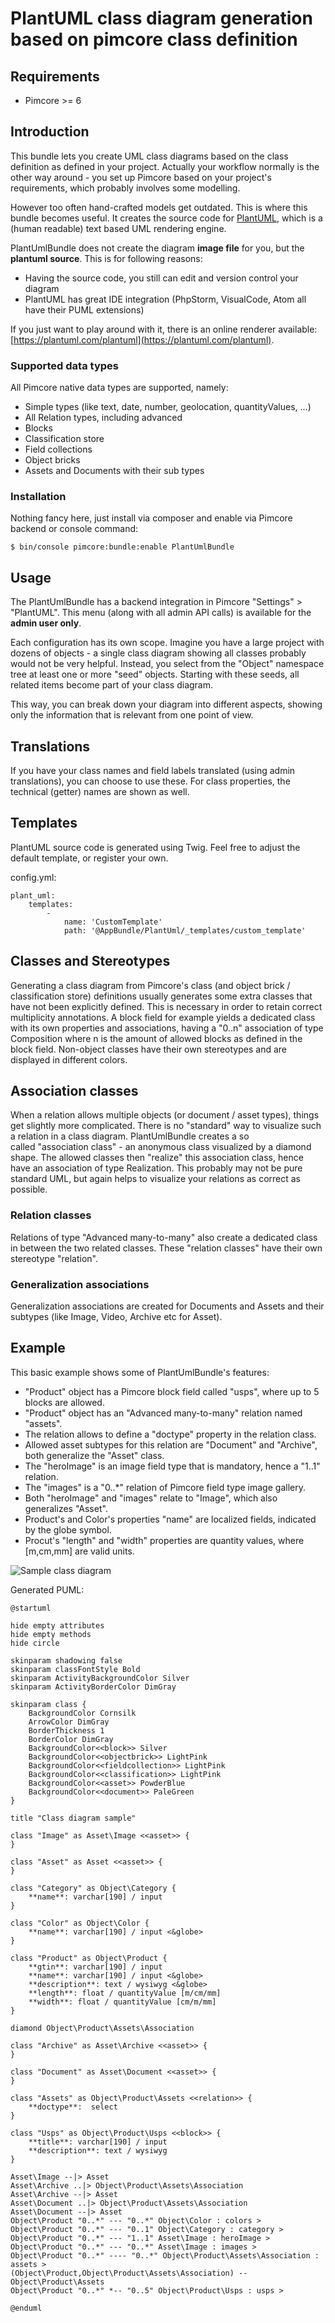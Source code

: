 # PlantUML class diagram generation based on pimcore class definition

## Requirements
* Pimcore >= 6

## Introduction
This bundle lets you create UML class diagrams based on the class definition as defined in your project.
Actually your workflow normally is the other way around - you set up Pimcore based on your project's requirements, 
which probably involves some modelling. 

However too often hand-crafted models get outdated. This is where this bundle becomes useful. It creates the source
code for [PlantUML](https://plantuml.com/), which is a (human readable) text based UML rendering engine. 

PlantUmlBundle does not create the diagram **image file** for you, but the **plantuml source**.
This is for following reasons:
  * Having the source code, you still can edit and version control your diagram
  * PlantUML has great IDE integration (PhpStorm, VisualCode, Atom all have their PUML extensions)

If you just want to play around with it, there is an online renderer available: 
[https://plantuml.com/plantuml](https://plantuml.com/plantuml).

### Supported data types
All Pimcore native data types are supported, namely:
  * Simple types (like text, date, number, geolocation, quantityValues, ...)
  * All Relation types, including advanced
  * Blocks
  * Classification store
  * Field collections
  * Object bricks
  * Assets and Documents with their sub types

### Installation
Nothing fancy here, just install via composer and enable via Pimcore backend or console command:

`$ bin/console pimcore:bundle:enable PlantUmlBundle`

## Usage
The PlantUmlBundle has a backend integration in Pimcore "Settings" > "PlantUML". 
This menu (along with all admin API calls) is available for the **admin user only**. 

Each configuration has its own scope. Imagine you have a large project with dozens of objects - a single class diagram 
showing all classes probably would not be very helpful. Instead, you select from the "Object" namespace tree at least 
one or more "seed" objects. Starting with these seeds, all related items become part of your class diagram. 

This way, you can break down your diagram into different aspects, showing only the information that is relevant from
one point of view. 

## Translations
If you have your class names and field labels translated (using admin translations), you can choose to use these. 
For class properties, the technical (getter) names are shown as well. 

## Templates
PlantUML source code is generated using Twig. Feel free to adjust the default template, or register your own.

config.yml:
```
plant_uml:
    templates:
        -
            name: 'CustomTemplate'
            path: '@AppBundle/PlantUml/_templates/custom_template'
```

## Classes and Stereotypes
Generating a class diagram from Pimcore's class (and object brick / classification store) definitions
usually generates some extra classes that have not been explicitly defined. This is necessary in order
to retain correct multiplicity annotations. A block field for example yields a dedicated class with its
own properties and associations, having a "0..n" association of type Composition where n is the amount of 
allowed blocks as defined in the block field.
Non-object classes have their own stereotypes and are displayed in different colors. 


## Association classes
When a relation allows multiple objects (or document / asset types), things get slightly more complicated.
There is no "standard" way to visualize such a relation in a class diagram. PlantUmlBundle creates a so  
called "association class" - an anonymous class visualized by a diamond shape. 
The allowed classes then "realize" this association class, hence have an association of type Realization. 
This probably may not be pure standard UML, but again helps to visualize your relations as correct as possible. 


### Relation classes
Relations of type "Advanced many-to-many" also create a dedicated class in between the two related classes. 
These "relation classes" have their own stereotype "relation".


### Generalization associations
Generalization associations are created for Documents and Assets and their subtypes (like Image, Video, Archive
etc for Asset).


## Example
This basic example shows some of PlantUmlBundle's features:

* "Product" object has a Pimcore block field called "usps", where up to 5 blocks are allowed.
* "Product" object has an "Advanced many-to-many" relation named "assets".
* The relation allows to define a "doctype" property in the relation class.
* Allowed asset subtypes for this relation are "Document" and "Archive", both generalize the "Asset" class.
* The "heroImage" is an image field type that is mandatory, hence a "1..1" relation.
* The "images" is a "0..*" relation of Pimcore field type image gallery.
* Both "heroImage" and "images" relate to "Image", which also generalizes "Asset".
* Product's and Color's properties "name" are localized fields, indicated by the globe symbol.
* Procut's "length" and "width" properties are quantity values, where [m,cm,mm] are valid units.

![Sample class diagram](doc/sample.svg "Sample class diagram")


Generated PUML:
```
@startuml

hide empty attributes
hide empty methods
hide circle

skinparam shadowing false
skinparam classFontStyle Bold
skinparam ActivityBackgroundColor Silver
skinparam ActivityBorderColor DimGray

skinparam class {
    BackgroundColor Cornsilk
    ArrowColor DimGray
    BorderThickness 1
    BorderColor DimGray
    BackgroundColor<<block>> Silver
    BackgroundColor<<objectbrick>> LightPink
    BackgroundColor<<fieldcollection>> LightPink
    BackgroundColor<<classification>> LightPink
    BackgroundColor<<asset>> PowderBlue
    BackgroundColor<<document>> PaleGreen
}

title "Class diagram sample"

class "Image" as Asset\Image <<asset>> {
}

class "Asset" as Asset <<asset>> {
}

class "Category" as Object\Category {
    **name**: varchar[190] / input
}

class "Color" as Object\Color {
    **name**: varchar[190] / input <&globe>
}

class "Product" as Object\Product {
    **gtin**: varchar[190] / input
    **name**: varchar[190] / input <&globe>
    **description**: text / wysiwyg <&globe>
    **length**: float / quantityValue [m/cm/mm]
    **width**: float / quantityValue [cm/m/mm]
}

diamond Object\Product\Assets\Association

class "Archive" as Asset\Archive <<asset>> {
}

class "Document" as Asset\Document <<asset>> {
}

class "Assets" as Object\Product\Assets <<relation>> {
    **doctype**:  select
}

class "Usps" as Object\Product\Usps <<block>> {
    **title**: varchar[190] / input
    **description**: text / wysiwyg
}

Asset\Image --|> Asset
Asset\Archive ..|> Object\Product\Assets\Association
Asset\Archive --|> Asset
Asset\Document ..|> Object\Product\Assets\Association
Asset\Document --|> Asset
Object\Product "0..*" --- "0..*" Object\Color : colors >
Object\Product "0..*" --- "0..1" Object\Category : category >
Object\Product "0..*" --- "1..1" Asset\Image : heroImage >
Object\Product "0..*" --- "0..*" Asset\Image : images >
Object\Product "0..*" ---- "0..*" Object\Product\Assets\Association : assets >
(Object\Product,Object\Product\Assets\Association) -- Object\Product\Assets
Object\Product "0..*" *-- "0..5" Object\Product\Usps : usps >

@enduml
```